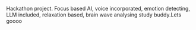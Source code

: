 Hackathon project. Focus based AI, voice incorporated, emotion detecting, LLM included, relaxation based, brain wave analysing study buddy.Lets goooo
